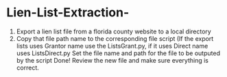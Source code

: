 # Lien-List-Extraction-

1. Export a lien list file from a florida county website to a local directory
2. Copy that file path name to the corresponding file script (If the export lists uses Grantor name use the ListsGrant.py, if it uses Direct name uses ListsDirect.py
Set the file name and path for the file to be outputed by the script
Done! Review the new file and make sure everything is correct. 
